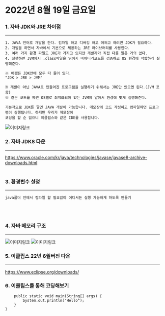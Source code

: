 # 2022년 8월 19일 금요일

### 1. 자바 JDK와 JRE 차이점
---
    1. JAVA 언어로 개발을 한다. 컴파일 하고 디버깅 하고 어쩌고 하려면 JDK가 필요하다.
    2. 개발을 하면서 자바에서 기본으로 제공하는 JRE 라이브러리를 사용한다.
    3. 여러 가지 환경 파일도 JRE가 가지고 있지만 개발자가 직접 다룰 일은 거의 없다.
    4. 실행하면 JVM에서 .class파일을 읽어서 바이너리코드를 검증하고 OS 환경에 적합하게 실행해준다.

    ※ 어쨌든 JDK안에 모두 다 들어 있다.
    "JDK > JRE > JVM"

    ※ 개발이 아닌 JAVA로 만들어진 프로그램을 실행하기 위해서는 JRE만 있으면 된다.(JVM 포함)
    ※ 같은 코드를 짜면 OS별로 최적화되어 있는 JVM이 알아서 환경에 맞게 실행해준다.

    기본적으로 JDK를 깔면 JAVA 개발이 가능합니다. 메모장에 코드 작성하고 컴파일하면 프로그램이 실행됩니다. 하지만 우리가 메모장에
    코딩을 할 순 없으니 이클립스와 같은 IDE를 사용합니다.

![이미지링크](https://dthumb-phinf.pstatic.net/?src=%22https%3A%2F%2Fblog.kakaocdn.net%2Fdn%2Fd1gYvX%2FbtqAiXbOybR%2FITzib2xhpHXYCReizDW0X0%2Fimg.png%22&type=cafe_wa800)



### 2. 자바 JDK8 다운
---
https://www.oracle.com/kr/java/technologies/javase/javase8-archive-downloads.html
<br></br>


### 3. 환경변수 설정 
---
    java폴더 안에서 컴파일 할 필요없이 어디서든 실행 가능하게 하도록 만들기
<br></br>

### 4. 자바 메모리 구조 
---
![이미지링크](https://dthumb-phinf.pstatic.net/?src=%22http%3A%2F%2Fcafeptthumb3.phinf.naver.net%2F20130524_83%2Fzeroday7_1369363867407vYoPA_PNG%2Fjvm_exe.PNG%3Ftype%3Dw740%22&type=cafe_wa740)
![이미지링크](https://dthumb-phinf.pstatic.net/?src=%22http%3A%2F%2Fcafeptthumb1.phinf.naver.net%2F20130524_115%2Fzeroday7_1369364459450INoTP_PNG%2Fjvm_struct.PNG%3Ftype%3Dw740%22&type=cafe_wa740)


### 5. 이클립스 22년 6월버전 다운
---
https://www.eclipse.org/downloads/


### 6. 이클립스를 통해 코딩해보기

```public class Ex01 {
	public static void main(String[] args) {
		System.out.println("Hello");
	}
}
```